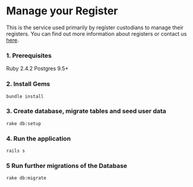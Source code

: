 # Manage your Register

This is the service used primarily by register custodians to manage their registers. You can find out more information about registers or contact us [here](https://registers.cloudapps.digital/).

### 1. Prerequisites
Ruby 2.4.2
Postgres 9.5+

### 2. Install Gems
`bundle install`

### 3. Create database, migrate tables and seed user data
`rake db:setup`

### 4. Run the application
`rails s`

### 5 Run further migrations of the Database
`rake db:migrate`
